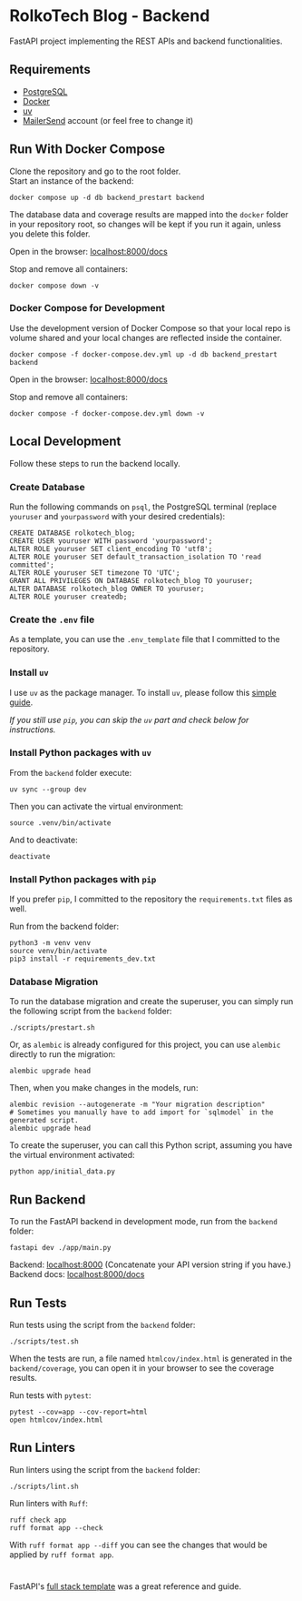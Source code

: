 # RolkoTech Blog - Backend

FastAPI project implementing the REST APIs and backend functionalities.

## Requirements

- [PostgreSQL](https://www.postgresql.org/)
- [Docker](https://www.docker.com/)
- [uv](https://docs.astral.sh/uv/)
- [MailerSend](https://www.mailersend.com/) account (or feel free to change it)

## Run With Docker Compose

Clone the repository and go to the root folder.<br>
Start an instance of the backend:

```
docker compose up -d db backend_prestart backend
```

The database data and coverage results are mapped into the `docker` folder in your repository root, so changes will be kept if you run it again, unless you delete this folder.

Open in the browser: [localhost:8000/docs](http://localhost:8000/docs)

Stop and remove all containers:

```
docker compose down -v
```

### Docker Compose for Development

Use the development version of Docker Compose so that your local repo is volume shared and your local changes are reflected inside the container.

```
docker compose -f docker-compose.dev.yml up -d db backend_prestart backend
```

Open in the browser: [localhost:8000/docs](http://localhost:8000/docs)

Stop and remove all containers:

```
docker compose -f docker-compose.dev.yml down -v
```

## Local Development

Follow these steps to run the backend locally.

### Create Database

Run the following commands on `psql`, the PostgreSQL terminal (replace `youruser` and `yourpassword` with your desired credentials):

```
CREATE DATABASE rolkotech_blog;
CREATE USER youruser WITH password 'yourpassword';
ALTER ROLE youruser SET client_encoding TO 'utf8';
ALTER ROLE youruser SET default_transaction_isolation TO 'read committed';
ALTER ROLE youruser SET timezone TO 'UTC';
GRANT ALL PRIVILEGES ON DATABASE rolkotech_blog TO youruser;
ALTER DATABASE rolkotech_blog OWNER TO youruser;
ALTER ROLE youruser createdb;
```

### Create the `.env` file

As a template, you can use the `.env_template` file that I committed to the repository.

### Install `uv`

I use `uv` as the package manager. To install `uv`, please follow this [simple guide](https://docs.astral.sh/uv/getting-started/installation/).

_If you still use `pip`, you can skip the `uv` part and check below for instructions._

### Install Python packages with `uv`

From the `backend` folder execute:

```
uv sync --group dev
```

Then you can activate the virtual environment:

```
source .venv/bin/activate
```

And to deactivate:

```
deactivate
```

### Install Python packages with `pip`

If you prefer `pip`, I committed to the repository the `requirements.txt` files as well.

Run from the backend folder:

```
python3 -m venv venv
source venv/bin/activate
pip3 install -r requirements_dev.txt
```

### Database Migration

To run the database migration and create the superuser, you can simply run the following script from the `backend` folder:

```
./scripts/prestart.sh
```

Or, as `alembic` is already configured for this project, you can use `alembic` directly to run the migration:

```
alembic upgrade head
```

Then, when you make changes in the models, run:

```
alembic revision --autogenerate -m "Your migration description"
# Sometimes you manually have to add import for `sqlmodel` in the generated script.
alembic upgrade head
```

To create the superuser, you can call this Python script, assuming you have the virtual environment activated:

```
python app/initial_data.py
```

## Run Backend

To run the FastAPI backend in development mode, run from the `backend` folder:

```
fastapi dev ./app/main.py
```

Backend: [localhost:8000](http://localhost:8000/) (Concatenate your API version string if you have.)<br>
Backend docs: [localhost:8000/docs](http://localhost:8000/docs)

## Run Tests

Run tests using the script from the `backend` folder:

```
./scripts/test.sh
```

When the tests are run, a file named `htmlcov/index.html` is generated in the `backend/coverage`, you can open it in your browser to see the coverage results.

Run tests with `pytest`:

```
pytest --cov=app --cov-report=html
open htmlcov/index.html
```

## Run Linters

Run linters using the script from the `backend` folder:

```
./scripts/lint.sh
```

Run linters with `Ruff`:

```
ruff check app
ruff format app --check
```

With `ruff format app --diff` you can see the changes that would be applied by `ruff format app`.

#

FastAPI's [full stack template](https://github.com/fastapi/full-stack-fastapi-template) was a great reference and guide.
